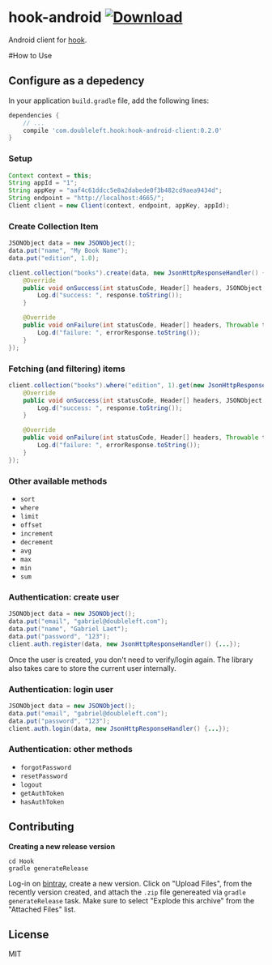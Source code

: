 hook-android [![Download](https://api.bintray.com/packages/doubleleft/hook-android/hook-android/images/download.svg)  ](https://bintray.com/doubleleft/hook-android/hook-android/_latestVersion)
===

Android client for [hook](https://github.com/doubleleft/hook).

#How to Use

## Configure as a depedency

In your application `build.gradle` file, add the following lines:

```gradle
dependencies {
    // ...
    compile 'com.doubleleft.hook:hook-android-client:0.2.0'
}
```

### Setup
```java
Context context = this;
String appId = "1";
String appKey = "aaf4c61ddcc5e8a2dabede0f3b482cd9aea9434d";
String endpoint = "http://localhost:4665/";
Client client = new Client(context, endpoint, appKey, appId);
```

### Create Collection Item
```java
JSONObject data = new JSONObject();
data.put("name", "My Book Name");
data.put("edition", 1.0);

client.collection("books").create(data, new JsonHttpResponseHandler() {
	@Override
	public void onSuccess(int statusCode, Header[] headers, JSONObject response) {
		Log.d("success: ", response.toString());
	}

	@Override
	public void onFailure(int statusCode, Header[] headers, Throwable throwable, JSONObject errorResponse) {
		Log.d("failure: ", errorResponse.toString());
	}
});
```

### Fetching (and filtering) items
```java
client.collection("books").where("edition", 1).get(new JsonHttpResponseHandler() {
	@Override
	public void onSuccess(int statusCode, Header[] headers, JSONObject response) {
		Log.d("success: ", response.toString());
	}

	@Override
	public void onFailure(int statusCode, Header[] headers, Throwable throwable, JSONObject errorResponse) {
		Log.d("failure: ", errorResponse.toString());
	}
});
```

### Other available methods
- `sort`
- `where`
- `limit`
- `offset`
- `increment`
- `decrement`
- `avg`
- `max`
- `min`
- `sum`

### Authentication: create user

```java
JSONObject data = new JSONObject();
data.put("email", "gabriel@doubleleft.com");
data.put("name", "Gabriel Laet");
data.put("password", "123");
client.auth.register(data, new JsonHttpResponseHandler() {...});
```

Once the user is created, you don't need to verify/login again.
The library also takes care to store the current user internally.

### Authentication: login user

```java
JSONObject data = new JSONObject();
data.put("email", "gabriel@doubleleft.com");
data.put("password", "123");
client.auth.login(data, new JsonHttpResponseHandler() {...});
```

### Authentication: other methods
- `forgotPassword`
- `resetPassword`
- `logout`
- `getAuthToken`
- `hasAuthToken`

Contributing
---

**Creating a new release version**

```
cd Hook
gradle generateRelease
```

Log-in on
[bintray](https://bintray.com/doubleleft/hook-android/hook-android/new/version),
create a new version.  Click on "Upload Files", from the recently version
created, and attach the `.zip` file genereated via `gradle generateRelease`
task. Make sure to select "Explode this archive" from the "Attached Files" list.

License
---

MIT
